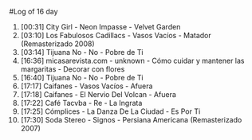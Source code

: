 #Log of 16 day

1. [00:31] City Girl - Neon Impasse - Velvet Garden
1. [03:10] Los Fabulosos Cadillacs - Vasos Vacíos - Matador (Remasterizado 2008)
1. [03:14] Tijuana No - No - Pobre de Ti
1. [16:36] micasarevista.com - unknown - Cómo cuidar y mantener las margaritas - Decorar con flores
1. [16:40] Tijuana No - No - Pobre de Ti
1. [17:17] Caifanes - Vasos Vacíos - Afuera
1. [17:18] Caifanes - El Nervio Del Volcan - Afuera
1. [17:22] Café Tacvba - Re - La Ingrata
1. [17:25] Cómplices - La Danza De La Ciudad - Es Por Ti
1. [17:30] Soda Stereo - Signos - Persiana Americana (Remasterizado 2007)
